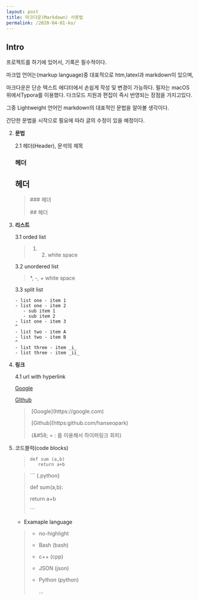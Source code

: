 ```yaml
---
layout: post
title: 마크다운(Markdown) 사용법 
permalink: /2020-04-01-ko/
---
```


## **Intro**


프로젝트를 하기에 있어서, 기록은 필수적이다.

마크업 언어는(markup language)중 대표적으로 htm,latexl과 markdown이 있으며, 

마크다운은 단순 텍스트 에디터에서 손쉽게 작성 및 변경이 가능하다. 필자는 macOS 위에서Typora를 이용했다. 다크모드 지원과 편집이 즉시 반영되는 장점을 가지고있다.

그중 Lightweight 언어인 markdown의 대표적인 문법을 알아볼 생각이다.

간단한 문법을 시작으로 필요에 따라 글의 수정이 있을 예정이다.



2. **문법**

   2.1 헤더(Header), 문석의 제목

   ### 헤더

   ## 헤더


   > \#\#\# 헤더
   >
   > \#\# 헤더



3. **리스트**

   3.1 orded list

   > 1. 2. white space

   3.2 unordered list

   > *, -, + white space
   
   3.3 split list
   
   ```
   - list one - item 1
   - list one - item 2
      - sub item 1
      - sub item 2
   - list one - item 3
   ^
   - list two - item A
   - list two - item B
   ^
   - list three - item _i_
   - list three - item _ii_
   ```


4. **링크**

   4.1 url with hyperlink

   [Google](https://google.com)

   [GIthub](https:github.com/hanseopark)

   > ​	\[Google\]\(https&#58;//google.com)
   >
   > ​	\[Github\](https&#58;github.com/hanseopark)
   >
   > ​	(\&#58; = : 를 이용해서 하이퍼링크 회피)



5. 코드블럭(code blocks)

   > ```{.python}
   > def sum (a,b)
   > 	return a+b
   > ```

   

   > \``` \{.python\}
   >
   > def sum(a,b):
   >
   > return a+b
   >
   > \```

   - Examaple language

   > - no-highlight	
   >
   > - Bash (bash)
   >
   > - c++ (cpp)
   >
   > - JSON (json)
   >
   > - Python (python)
   >
   >   ...

